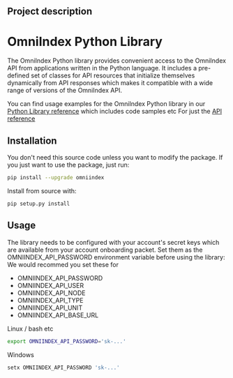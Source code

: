 ## Project description

# OmniIndex Python Library

The OmniIndex Python library provides convenient access to the OmniIndex API from applications written in the Python language. It includes a pre-defined set of classes for API resources that initialize themselves dynamically from API responses which makes it compatible with a wide range of versions of the OmniIndex API.

You can find usage examples for the OmniIndex Python library in our [Python Library reference](https://omniindex.readthedocs.io/) which includes code samples etc
For just the [API reference](https://app.swaggerhub.com/apis-docs/OmniIndexAPI/OmniIndex/1.0.0)

## Installation

You don't need this source code unless you want to modify the package. If you just want to use the package, just run:

```bash
pip install --upgrade omniindex
```

Install from source with:

```bash
pip setup.py install
```

## Usage

The library needs to be configured with your account's secret keys which are available from your account onboarding packet. Set them as the OMNIINDEX_API_PASSWORD environment variable before using the library:
We would recommed you set these for

* OMNIINDEX_API_PASSWORD
* OMNIINDEX_API_USER
* OMNIINDEX_API_NODE
* OMNIINDEX_API_TYPE
* OMNIINDEX_API_UNIT
* OMNIINDEX_API_BASE_URL

Linux / bash etc

```bash
export OMNIINDEX_API_PASSWORD='sk-...'
```

Windows

```bash
setx OMNIINDEX_API_PASSWORD 'sk-...'
```

